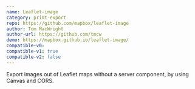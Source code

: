 ```yaml
---
name: Leaflet-image
category: print-export
repo: https://github.com/mapbox/leaflet-image
author: Tom MacWright
author-url: https://github.com/tmcw
demo: https://mapbox.github.io/leaflet-image/
compatible-v0:
compatible-v1: true
compatible-v2: false
---
```


Export images out of Leaflet maps without a server component, by using Canvas and CORS.
